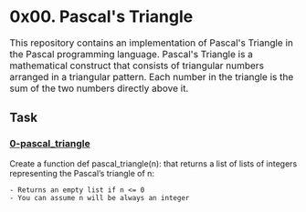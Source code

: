 # 0x00. Pascal's Triangle
<p style="font-size:16px;">This repository contains an implementation of Pascal's Triangle in the Pascal programming language. Pascal's Triangle is a mathematical construct that consists of triangular numbers arranged in a triangular pattern. Each number in the triangle is the sum of the two numbers directly above it.</p>

## Task
### [0-pascal_triangle](./0-pascal_triangle.py)
Create a function def pascal_triangle(n): that returns a list of lists of integers representing the Pascal’s triangle of n:

	- Returns an empty list if n <= 0
	- You can assume n will be always an integer
